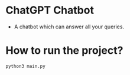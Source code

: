 # ChatGPT Chatbot
- A chatbot which can answer all your queries.

# How to run the project?
```
python3 main.py
```
